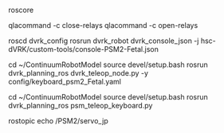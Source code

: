 roscore

qlacommand -c close-relays
qlacommand -c open-relays

roscd dvrk_config
rosrun dvrk_robot dvrk_console_json -j hsc-dVRK/custom-tools/console-PSM2-Fetal.json 

cd ~/ContinuumRobotModel
source devel/setup.bash
rosrun dvrk_planning_ros dvrk_teleop_node.py -y config/keyboard_psm2_Fetal.yaml

cd ~/ContinuumRobotModel
source devel/setup.bash
rosrun dvrk_planning_ros psm_teleop_keyboard.py

rostopic echo /PSM2/servo_jp

